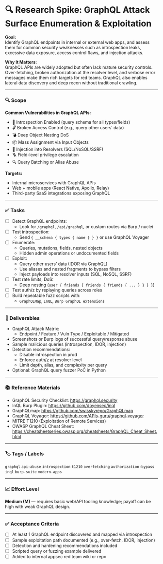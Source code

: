 # 🔍 Research Spike: GraphQL Attack Surface Enumeration & Exploitation

**Goal:**  
Identify GraphQL endpoints in internal or external web apps, and assess them for common security weaknesses such as introspection leaks, excessive data exposure, access control flaws, and injection attacks.

**Why It Matters:**  
GraphQL APIs are widely adopted but often lack mature security controls. Over-fetching, broken authorization at the resolver level, and verbose error messages make them rich targets for red teams. GraphQL also enables lateral data discovery and deep recon without traditional crawling.

---

### 🔍 Scope

**Common Vulnerabilities in GraphQL APIs:**
- 🧠 Introspection Enabled (query schema for all types/fields)
- 🔓 Broken Access Control (e.g., query other users’ data)
- 💣 Deep Object Nesting DoS
- 📦 Mass Assignment via Input Objects
- 🧵 Injection into Resolvers (SQL/NoSQL/SSRF)
- 🪜 Field-level privilege escalation
- 🔍 Query Batching or Alias Abuse

**Targets:**
- Internal microservices with GraphQL APIs
- Web + mobile apps (React Native, Apollo, Relay)
- Third-party SaaS integrations exposing GraphQL

---

### ✅ Tasks

- [ ] Detect GraphQL endpoints:
  - Look for `/graphql`, `/api/graphql`, or custom routes via Burp / nuclei
- [ ] Test introspection:
  - Send `{ __schema { types { name } } }` or use GraphQL Voyager
- [ ] Enumerate:
  - Queries, mutations, fields, nested objects
  - Hidden admin operations or undocumented fields
- [ ] Exploit:
  - Query other users’ data (IDOR via GraphQL)
  - Use aliases and nested fragments to bypass filters
  - Inject payloads into resolver inputs (SQL, NoSQL, SSRF)
- [ ] Test rate limits, DoS:
  - Deep nesting (`user { friends { friends { friends { ... } } } }`)
- [ ] Test auth/z by replaying queries across roles
- [ ] Build repeatable fuzz scripts with:
  - `GraphQLMap`, `InQL`, `Burp GraphQL extensions`

---

### 🎯 Deliverables

- GraphQL Attack Matrix:
  - Endpoint / Feature / Vuln Type / Exploitable / Mitigated
- Screenshots or Burp logs of successful query/response abuse
- Sample malicious queries (introspection, IDOR, injection)
- Detection recommendations:
  - Disable introspection in prod
  - Enforce auth/z at resolver level
  - Limit depth, alias, and complexity per query
- Optional: GraphQL query fuzzer PoC in Python

---

### 📚 Reference Materials

- GraphQL Security Checklist: https://graphql.security  
- InQL Burp Plugin: https://github.com/doyensec/inql  
- GraphQLmap: https://github.com/swisskyrepo/GraphQLmap  
- GraphQL Voyager: https://github.com/APIs-guru/graphql-voyager  
- MITRE T1210 (Exploitation of Remote Services)  
- OWASP GraphQL Cheat Sheet: https://cheatsheetseries.owasp.org/cheatsheets/GraphQL_Cheat_Sheet.html  

---

### 🏷️ Tags / Labels

`graphql` `api-abuse` `introspection` `t1210` `overfetching` `authorization-bypass` `inql` `burp-suite` `modern-apps`

---

### 📈 Effort Level

**Medium (M)** — requires basic web/API tooling knowledge; payoff can be high with weak GraphQL design.

---

### ✅ Acceptance Criteria

- [ ] At least 1 GraphQL endpoint discovered and mapped via introspection  
- [ ] Sample exploitation path documented (e.g., over-fetch, IDOR, injection)  
- [ ] Detection and hardening recommendations included  
- [ ] Scripted query or fuzzing example delivered  
- [ ] Added to internal appsec red team wiki or repo